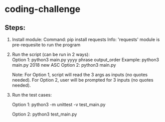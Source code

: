 # coding-challenge

Steps:
------
1. Install module: 
    Command: pip install requests
    Info: 'requests' module is pre-requesite to run the program

2. Run the script (can be run in 2 ways):   
    Option 1: python3 main.py yyyy phrase output_order
        Example: python3 main.py 2018 new ASC
    Option 2: python3 main.py

    Note: For Option 1, script will read the 3 args as inputs (no quotes needed).
    For Option 2, user will be prompted for 3 inputs (no quotes needed).

3. Run the test cases: 

    Option 1: python3 -m unittest -v test_main.py
    
    Option 2: python3 test_main.py
    
